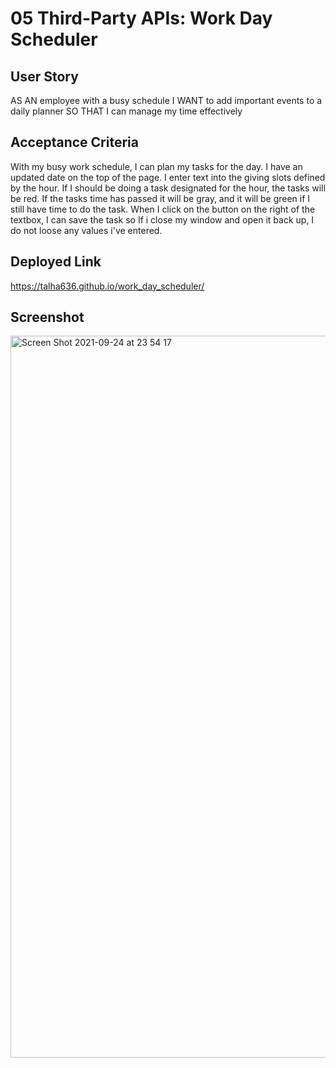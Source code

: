 # 05 Third-Party APIs: Work Day Scheduler

## User Story

AS AN employee with a busy schedule
I WANT to add important events to a daily planner
SO THAT I can manage my time effectively

## Acceptance Criteria

With my busy work schedule, I can plan my tasks for the day. I have an updated date on the top of the page. I enter text into the giving slots defined by the hour. If I should be doing a task designated for the hour, the tasks will be red. If the tasks time has passed it will be gray, and it will be green if I still have time to do the task. When I click on the button on the right of the textbox, I can save the task so If i close my window and open it back up, I do not loose any values i've entered.

## Deployed Link

https://talha636.github.io/work_day_scheduler/

## Screenshot

<img width="1155" alt="Screen Shot 2021-09-24 at 23 54 17" src="https://user-images.githubusercontent.com/85548877/134757152-b024f667-877a-4c32-bbb0-95dfa3531395.png">
